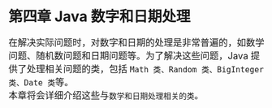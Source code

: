 # 第四章 Java 数字和日期处理

<font size=4px>在解决实际问题时，对数字和日期的处理是非常普遍的，如数学问题、随机数问题和日期问题等。为了解决这些问题，Java 提供了处理相关问题的类，包括 `Math 类、Random 类、BigInteger 类、Date 类`等。<br></font>
<font size=4px>本章将会详细介绍这些与`数学和日期处理相关的类`。</font>